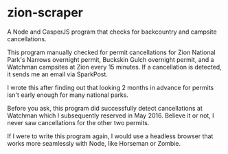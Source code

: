 # zion-scraper
A Node and CasperJS program that checks for backcountry and campsite cancellations.

This program manually checked for permit cancellations for Zion National Park's Narrows overnight permit, Buckskin Gulch overnight permit, and a Watchman campsites at Zion every 15 minutes. If a cancellation is detected, it sends me an email via SparkPost.

I wrote this after finding out that looking 2 months in advance for permits isn't early enough for many national parks.

Before you ask, this program did successfully detect cancellations at Watchman which I subsequently reserved in May 2016. Believe it or not, I never saw cancellations for the other two permits.

If I were to write this program again, I would use a headless browser that works more seamlessly with Node, like Horseman or Zombie.

